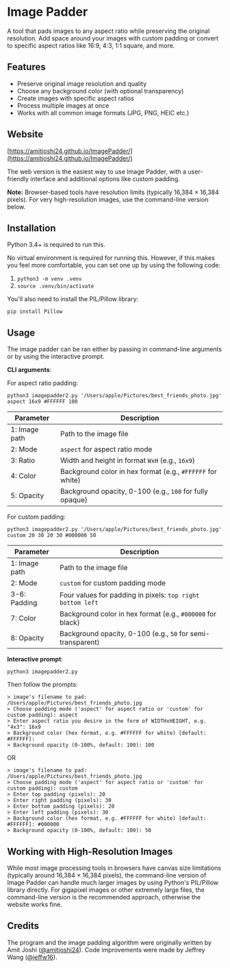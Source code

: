 # Image Padder
A tool that pads images to any aspect ratio while preserving the original resolution. Add space around your images with custom padding or convert to specific aspect ratios like 16:9, 4:3, 1:1 square, and more.

## Features

- Preserve original image resolution and quality
- Choose any background color (with optional transparency)
- Create images with specific aspect ratios
- Process multiple images at once
- Works with all common image formats (JPG, PNG, HEIC etc.)

## Website  
[https://amitjoshi24.github.io/ImagePadder/](https://amitjoshi24.github.io/ImagePadder/)  

The web version is the easiest way to use Image Padder, with a user-friendly interface and additional options like custom padding.

**Note:** Browser-based tools have resolution limits (typically 16,384 × 16,384 pixels). For very high-resolution images, use the command-line version below.

## Installation
Python 3.4+ is required to run this.

No virtual environment is required for running this. However, if this makes you feel more comfortable, you can set one up by using the following code:

1. `python3 -m venv .venv`
2. `source .venv/bin/activate`

You'll also need to install the PIL/Pillow library:

```
pip install Pillow
```

## Usage
The image padder can be ran either by passing in command-line arguments or by using the interactive prompt.

**CLI arguments**:

For aspect ratio padding:
```
python3 imagepadder2.py '/Users/apple/Pictures/best_friends_photo.jpg' aspect 16x9 #FFFFFF 100
```

| Parameter | Description |
|-----------|-------------|
| 1: Image path | Path to the image file |
| 2: Mode | `aspect` for aspect ratio mode |
| 3: Ratio | Width and height in format `WxH` (e.g., `16x9`) |
| 4: Color | Background color in hex format (e.g., `#FFFFFF` for white) |
| 5: Opacity | Background opacity, 0-100 (e.g., `100` for fully opaque) |

For custom padding:
```
python3 imagepadder2.py '/Users/apple/Pictures/best_friends_photo.jpg' custom 20 30 20 30 #000000 50
```

| Parameter | Description |
|-----------|-------------|
| 1: Image path | Path to the image file |
| 2: Mode | `custom` for custom padding mode |
| 3-6: Padding | Four values for padding in pixels: `top right bottom left` |
| 7: Color | Background color in hex format (e.g., `#000000` for black) |
| 8: Opacity | Background opacity, 0-100 (e.g., `50` for semi-transparent) |

**Interactive prompt**:
```
python3 imagepadder2.py
```

Then follow the prompts:
```
> image's filename to pad: /Users/apple/Pictures/best_friends_photo.jpg
> Choose padding mode ('aspect' for aspect ratio or 'custom' for custom padding): aspect
> Enter aspect ratio you desire in the form of WIDTHxHEIGHT, e.g. "4x3": 16x9
> Background color (hex format, e.g. #FFFFFF for white) [default: #FFFFFF]: 
> Background opacity (0-100%, default: 100): 100
```
OR
```
> image's filename to pad: /Users/apple/Pictures/best_friends_photo.jpg
> Choose padding mode ('aspect' for aspect ratio or 'custom' for custom padding): custom
> Enter top padding (pixels): 20
> Enter right padding (pixels): 30
> Enter bottom padding (pixels): 20
> Enter left padding (pixels): 30
> Background color (hex format, e.g. #FFFFFF for white) [default: #FFFFFF]: #000000
> Background opacity (0-100%, default: 100): 50
```

## Working with High-Resolution Images

While most image processing tools in browsers have canvas size limitations (typically around 16,384 × 16,384 pixels), the command-line version of Image Padder can handle much larger images by using Python's PIL/Pillow library directly. For gigapixel images or other extremely large files, the command-line version is the recommended approach, otherwise the website works fine.

## Credits

The program and the image padding algorithm were originally written by Amit Joshi ([@amitjoshi24](https://github.com/amitjoshi24)). Code improvements were made by Jeffrey Wang ([@jeffw16](https://github.com/jeffw16)).